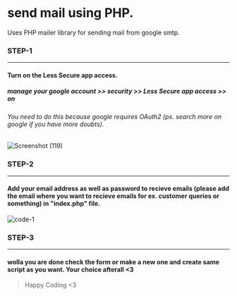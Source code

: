 # send mail using PHP.

Uses PHP mailer library for sending mail from google smtp.

### STEP-1
---
#### Turn on the Less Secure app access.
##### manage your google account >> security >> Less Secure app access >> on
###### You need to do this because google requires OAuth2 (ps. search more on google if you have more doubts). 
![Screenshot (119)](https://user-images.githubusercontent.com/65725023/151662962-c6f1526e-8d42-448e-a421-1f513fdaadde.png)

### STEP-2
---
#### Add your email address as well as password to recieve emails (please add the email where you want to recieve emails for ex. customer queries or something) in "index.php" file.
![code-1](https://user-images.githubusercontent.com/65725023/151662999-fb5d3489-4858-41ef-aca4-a5e394d3c6d7.png)

### STEP-3
---
#### wolla you are done check the form or make a new one and create same script as you want. Your choice afterall <3


>Happy Coding <3
